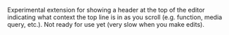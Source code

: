 Experimental extension for showing a header at the top of the editor indicating what context 
the top line is in as you scroll (e.g. function, media query, etc.). Not ready for use yet 
(very slow when you make edits).
